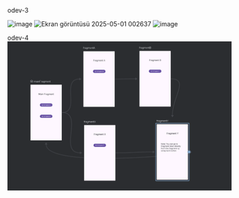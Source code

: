 odev-3

![image](https://github.com/user-attachments/assets/9ac42949-858f-4a50-b45e-122edd3b07ee)
![Ekran görüntüsü 2025-05-01 002637](https://github.com/user-attachments/assets/393715c1-bf41-4b39-b7c2-bd4d8e032d39)
![image](https://github.com/user-attachments/assets/855967f8-e44f-4ea9-bbdd-8f218d978f6d)

odev-4
![alt text](<Ekran görüntüsü 2025-05-04 222338.png>)


